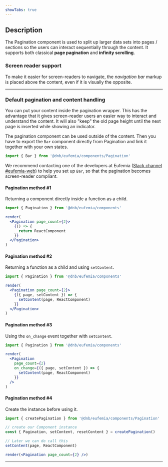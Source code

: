 ```yaml
---
showTabs: true
---
```


## Description

The Pagination component is used to split up larger data sets into pages / sections so the users can interact sequentially through the content. It supports both classical **page pagination** and **infinity scrolling**.

### Screen reader support

To make it easier for screen-readers to navigate, the _navigation bar_ markup is placed above the content, even if it is visually the opposite.

---

### Default pagination and content handling

You can put your content inside the pagination wrapper. This has the advantage that it gives screen-reader users an easier way to interact and understand the content. It will also "keep" the old page height until the next page is inserted while showing an indicator.

The pagination component can be used outside of the content. Then you have to export the `Bar` component directly from Pagination and link it together with your own states.

```jsx
import { Bar } from '@dnb/eufemia/components/Pagination'
```

We recommend contacting one of the developers at Eufemia ([Slack channel #eufemia-web](https://dnb-it.slack.com/archives/CMXABCHEY)) to help you set up `Bar`, so that the pagination becomes screen-reader compliant.

#### Pagination method #1

Returning a component directly inside a function as a child.

```jsx
import { Pagination } from '@dnb/eufemia/components'

render(
  <Pagination page_count={2}>
    {() => {
      return ReactComponent
    }}
  </Pagination>
)
```

#### Pagination method #2

Returning a function as a child and using `setContent`.

```jsx
import { Pagination } from '@dnb/eufemia/components'

render(
  <Pagination page_count={2}>
    {({ page, setContent }) => {
      setContent(page, ReactComponent)
    }}
  </Pagination>
)
```

#### Pagination method #3

Using the `on_change` event together with `setContent`.

```jsx
import { Pagination } from '@dnb/eufemia/components'

render(
  <Pagination
    page_count={2}
    on_change={({ page, setContent }) => {
      setContent(page, ReactComponent)
    }}
  />
)
```

#### Pagination method #4

Create the instance before using it.

```jsx
import { createPagination } from '@dnb/eufemia/components/Pagination'

// create our Component instance
const { Pagination, setContent, resetContent } = createPagination()

// Later we can do call this
setContent(page, ReactComponent)

render(<Pagination page_count={2} />)
```

---
